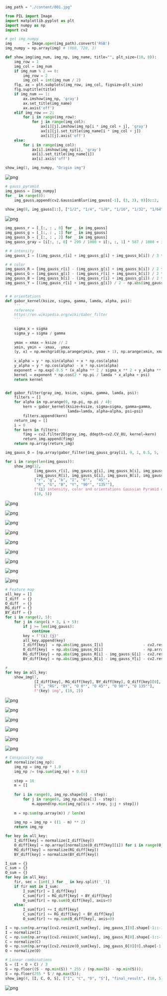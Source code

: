 ```python
img_path = "./content/001.jpg"
```


```python
from PIL import Image
import matplotlib.pyplot as plt
import numpy as np
import cv2
```


```python
# get img_numpy
img       = Image.open(img_path).convert('RGB')
img_numpy = np.array(img) # (960, 720, 3)
```


```python
def show_img(img_num, img_np, img_name, title="", plt_size=(10, 8)):
    img_row = 1
    img_col = img_num
    if img_num % 2 == 0:
        img_row = 2
        img_col = int(img_num / 2)
    flg, ax = plt.subplots(img_row, img_col, figsize=plt_size)
    flg.suptitle(title)
    if img_num == 1:
        ax.imshow(img_np, 'gray')
        ax.set_title(img_name)
        ax.axis('off')
    elif img_row == 2:
        for i in range(img_row):
            for j in range(img_col):
                ax[i][j].imshow(img_np[i * img_col + j], 'gray')
                ax[i][j].set_title(img_name[i * img_col + j])
                ax[i][j].axis('off')
    else:
        for i in range(img_col):
            ax[i].imshow(img_np[i], 'gray')
            ax[i].set_title(img_name[i])
            ax[i].axis('off')

show_img(1, img_numpy, "Origin img")
```


![png](https://raw.githubusercontent.com/WHHHHHHHY/DSF-HHU/main/content/output_3_0.png)
    



```python
# gauss_pyramid
img_gauss = [img_numpy]
for _ in range(8):
    img_gauss.append(cv2.GaussianBlur(img_gauss[-1], (3, 3), 0)[0::2, :, :][:, 0::2, :])
    
show_img(8, img_gauss[1:], ["1/2", "1/4", "1/8", "1/16", "1/32", "1/64", "1/128", "1/256"], "gauss pyramid", (9, 4))
```


![png](https://raw.githubusercontent.com/WHHHHHHHY/DSF-HHU/main/content/output_4_0.png)
    



```python
img_gauss_r = [_[:, : , 0] for _ in img_gauss]
img_gauss_g = [_[:, : , 1] for _ in img_gauss]
img_gauss_b = [_[:, : , 2] for _ in img_gauss]
img_gauss_gray = [i[:, :, 0] * 299 / 1000 + i[:, :, 1] * 587 / 1000 + i[:, :, 1] * 114 / 1000 for i in img_gauss]

# # intensity
img_gauss_I = [(img_gauss_r[i] + img_gauss_g[i] + img_gauss_b[i]) / 3 for i in range(len(img_gauss))]

# # color
img_gauss_R = [img_gauss_r[i] - (img_gauss_g[i] + img_gauss_b[i]) / 2 for i in range(len(img_gauss))]
img_gauss_G = [img_gauss_g[i] - (img_gauss_r[i] + img_gauss_b[i]) / 2 for i in range(len(img_gauss))]
img_gauss_B = [img_gauss_b[i] - (img_gauss_r[i] + img_gauss_g[i]) / 2 for i in range(len(img_gauss))]
img_gauss_Y = [(img_gauss_r[i] + img_gauss_g[i]) / 2 - np.abs(img_gauss_r[i] - img_gauss_g[i]) / 2 - img_gauss_b[i] for i in range(len(img_gauss))]


# # orientations
def gabor_kernel(ksize, sigma, gamma, lamda, alpha, psi):
    '''
    reference
    https://en.wikipedia.org/wiki/Gabor_filter
    '''
 
    sigma_x = sigma
    sigma_y = sigma / gamma
 
    ymax = xmax = ksize // 2
    xmin, ymin = -xmax, -ymax
    (y, x) = np.meshgrid(np.arange(ymin, ymax + 1), np.arange(xmin, xmax + 1))
 
    x_alpha = y * np.sin(alpha) + x * np.cos(alpha)
    y_alpha = y * np.cos(alpha) - x * np.sin(alpha)
    exponent = np.exp(-0.5 * (x_alpha ** 2 / sigma_x ** 2 + y_alpha ** 2 / sigma_y ** 2))
    kernel = exponent * np.cos(2 * np.pi / lamda * x_alpha + psi)
    return kernel


def gabor_filter(gray_img, ksize, sigma, gamma, lamda, psi):
    filters = []
    for alpha in np.arange(0, np.pi, np.pi / 4):
        kern = gabor_kernel(ksize=ksize, sigma=sigma, gamma=gamma,
                            lamda=lamda, alpha=alpha, psi=psi)
        filters.append(kern)
    return_img = []
    i = 0
    for kern in filters:
        fimg = cv2.filter2D(gray_img, ddepth=cv2.CV_8U, kernel=kern)
        return_img.append(fimg)
    return np.array(return_img)

img_gauss_O = [np.array(gabor_filter(img_gauss_gray[i], 9, 1, 0.5, 5, -np.pi/2)) for i in range(len(img_gauss))]

for i in range(len(img_gauss)):
    show_img(12, 
             [img_gauss_r[i], img_gauss_g[i], img_gauss_b[i], img_gauss_I[i], img_gauss_O[i][0], img_gauss_O[i][1],
              img_gauss_R[i], img_gauss_G[i], img_gauss_B[i], img_gauss_Y[i], img_gauss_O[i][2], img_gauss_O[i][3]], 
             ["r", "g", "b", "I", "0°",  "45°",
              "R", "G", "B", "Y", "90°", "135°"],
             f"{i} intensity, color and orientations Gaussian Pyramid of 1/{2**i} img", 
             (18, 5))
```


![png](https://raw.githubusercontent.com/WHHHHHHHY/DSF-HHU/main/content/output_5_0.png)
    




![png](https://raw.githubusercontent.com/WHHHHHHHY/DSF-HHU/main/content/output_5_1.png)
    




![png](https://raw.githubusercontent.com/WHHHHHHHY/DSF-HHU/main/content/output_5_2.png)
    




![png](https://raw.githubusercontent.com/WHHHHHHHY/DSF-HHU/main/content/output_5_3.png)
    




![png](https://raw.githubusercontent.com/WHHHHHHHY/DSF-HHU/main/content/output_5_4.png)
    




![png](https://raw.githubusercontent.com/WHHHHHHHY/DSF-HHU/main/content/output_5_5.png)
    




![png](https://raw.githubusercontent.com/WHHHHHHHY/DSF-HHU/main/content/output_5_6.png)
    




![png](https://raw.githubusercontent.com/WHHHHHHHY/DSF-HHU/main/content/output_5_7.png)
    




![png](https://raw.githubusercontent.com/WHHHHHHHY/DSF-HHU/main/content/output_5_8.png)
    



```python
# Feature map
all_key = []
I_diff  = {}
O_diff  = {}
RG_diff = {}
BY_diff = {}
for i in range(2, 5):
    for j in range(i + 3, i + 5):
        if j >= len(img_gauss):
            continue
        key = f"{i}_{j}"
        all_key.append(key)
        I_diff[key]  = np.abs(img_gauss_I[i]                  - cv2.resize(img_gauss_I[j],                  img_gauss_I[i].shape[-1::-1]))
        O_diff[key]  = np.abs(img_gauss_O[i]                  - np.array([cv2.resize(img_gauss_O[j][k], img_gauss_O[i][k].shape[-1::-1]) for k in range(img_gauss_O[i].shape[0])]))
        RG_diff[key] = np.abs(img_gauss_R[i] - img_gauss_G[i] - cv2.resize(img_gauss_G[j] - img_gauss_R[j], img_gauss_R[i].shape[-1::-1]))
        BY_diff[key] = np.abs(img_gauss_B[i] - img_gauss_Y[i] - cv2.resize(img_gauss_Y[j] - img_gauss_B[j], img_gauss_B[i].shape[-1::-1]))

# 
for key in all_key:
    show_img(7, 
             [I_diff[key], RG_diff[key], BY_diff[key], O_diff[key][0], O_diff[key][1], O_diff[key][2], O_diff[key][3]],
             ["I", "RG", "BY", "O 0°", "O 45°", "O 90°", "O 135°"],
             f"{key} img", (19, 2))
```


![png](https://raw.githubusercontent.com/WHHHHHHHY/DSF-HHU/main/content/output_6_0.png)
    




![png](https://raw.githubusercontent.com/WHHHHHHHY/DSF-HHU/main/content/output_6_1.png)
    




![png](https://raw.githubusercontent.com/WHHHHHHHY/DSF-HHU/main/content/output_6_2.png)
    




![png](https://raw.githubusercontent.com/WHHHHHHHY/DSF-HHU/main/content/output_6_3.png)
    




![png](https://raw.githubusercontent.com/WHHHHHHHY/DSF-HHU/main/content/output_6_4.png)
    




![png](https://raw.githubusercontent.com/WHHHHHHHY/DSF-HHU/main/content/output_6_5.png)
    



```python
# Conspicuity map
def normalize(img_np):
    img_np = img_np * 1.0
    img_np /= (np.sum(img_np) + 0.01)
    
    step = 16
    m = []
    
    for i in range(0, img_np.shape[0] - step):
        for j in range(0, img_np.shape[1] - step):
            m.append(np.min(img_np[i:i + step, j:j + step]))
    
    m = np.sum(np.array(m)) / len(m)
    
    img_np = img_np + ((1 - m) ** 2)
    return img_np

for key in all_key:
    I_diff[key] = normalize(I_diff[key])
    O_diff[key] = np.array([normalize(O_diff[key][i]) for i in range(O_diff[key].shape[0])])
    RG_diff[key] = normalize(RG_diff[key])
    BY_diff[key] = normalize(BY_diff[key])
```


```python
I_sum = {}
C_sum = {}
O_sum = {}
for key in all_key:
    fir, sec = [int(_) for _ in key.split('_')]
    if fir not in I_sum:
        I_sum[fir] = I_diff[key]
        C_sum[fir] = RG_diff[key] + BY_diff[key]
        O_sum[fir] = np.sum(O_diff[key], axis=0)
    else:
        I_sum[fir] += I_diff[key]
        C_sum[fir] += RG_diff[key] + BY_diff[key]
        O_sum[fir] += np.sum(O_diff[key], axis=0)

I = np.sum(np.array([cv2.resize(I_sum[key], img_gauss_I[0].shape[-1::-1]) for key in I_sum.keys()]), axis=0)
I = normalize(I)
C = np.sum(np.array([cv2.resize(C_sum[key], img_gauss_R[0].shape[-1::-1]) for key in C_sum.keys()]), axis=0)
C = normalize(C)
O = np.sum(np.array([cv2.resize(O_sum[key], img_gauss_O[0][0].shape[-1::-1]) for key in O_sum.keys()]), axis=0)
O = normalize(O)

# Linear combinations
S = (I + O + C) / 3
S = np.floor((S - np.min(S)) * 255 / (np.max(S) - np.min(S)));
S = np.floor(255 * S / np.max(S));
show_img(4, [I, C, O, S], ["I", "C", "O", "S"], "final_result", (10, 5))
```


![png](https://raw.githubusercontent.com/WHHHHHHHY/DSF-HHU/main/content/output_8_0.png)
    



```python

```


```python

```


```python

```
